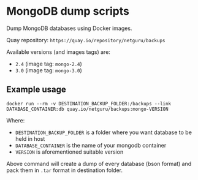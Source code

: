 # MongoDB dump scripts

Dump MongoDB databases using Docker images.

Quay repository: `https://quay.io/repository/netguru/backups`

Available versions (and images tags) are:

* `2.4` (image tag: `mongo-2.4`)
* `3.0` (image tag: `mongo-3.0`)

## Example usage

`docker run --rm -v DESTINATION_BACKUP_FOLDER:/backups --link DATABASE_CONTAINER:db quay.io/netguru/backups:mongo-VERSION`

Where:
* `DESTINATION_BACKUP_FOLDER` is a folder where you want database to be held in host
* `DATABASE_CONTAINER` is the name of your mongodb container
* `VERSION` is aforementioned suitable version

Above command will create a dump of every database (bson format) and pack them in `.tar` format in destination folder.

